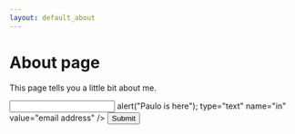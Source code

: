 ```yaml
---
layout: default_about
---
```


# About page

This page tells you a little bit about me.

<form>
 <input id="myform" action=<script> 
alert("Paulo is here");
</script> 
type="text" name="in" value="email address" />
 <button type="submit">Submit</button>
</form>

